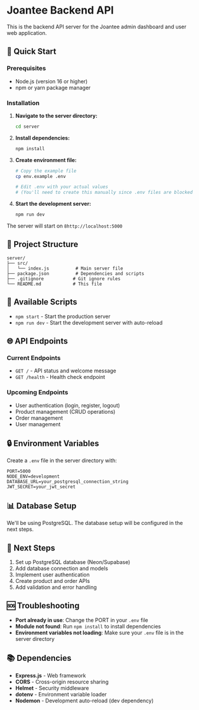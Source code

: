 # Joantee Backend API

This is the backend API server for the Joantee admin dashboard and user web application.

## 🚀 Quick Start

### Prerequisites

- Node.js (version 16 or higher)
- npm or yarn package manager

### Installation

1. **Navigate to the server directory:**

   ```bash
   cd server
   ```

2. **Install dependencies:**

   ```bash
   npm install
   ```

3. **Create environment file:**

   ```bash
   # Copy the example file
   cp env.example .env

   # Edit .env with your actual values
   # (You'll need to create this manually since .env files are blocked)
   ```

4. **Start the development server:**
   ```bash
   npm run dev
   ```

The server will start on `8http://localhost:5000`

## 📁 Project Structure

```
server/
├── src/
│   └── index.js          # Main server file
├── package.json          # Dependencies and scripts
├── .gitignore           # Git ignore rules
└── README.md            # This file
```

## 🔧 Available Scripts

- `npm start` - Start the production server
- `npm run dev` - Start the development server with auto-reload

## 🌐 API Endpoints

### Current Endpoints

- `GET /` - API status and welcome message
- `GET /health` - Health check endpoint

### Upcoming Endpoints

- User authentication (login, register, logout)
- Product management (CRUD operations)
- Order management
- User management

## 🔒 Environment Variables

Create a `.env` file in the server directory with:

```env
PORT=5000
NODE_ENV=development
DATABASE_URL=your_postgresql_connection_string
JWT_SECRET=your_jwt_secret
```

## 📊 Database Setup

We'll be using PostgreSQL. The database setup will be configured in the next steps.

## 🚧 Next Steps

1. Set up PostgreSQL database (Neon/Supabase)
2. Add database connection and models
3. Implement user authentication
4. Create product and order APIs
5. Add validation and error handling

## 🆘 Troubleshooting

- **Port already in use**: Change the PORT in your `.env` file
- **Module not found**: Run `npm install` to install dependencies
- **Environment variables not loading**: Make sure your `.env` file is in the server directory

## 📚 Dependencies

- **Express.js** - Web framework
- **CORS** - Cross-origin resource sharing
- **Helmet** - Security middleware
- **dotenv** - Environment variable loader
- **Nodemon** - Development auto-reload (dev dependency)
